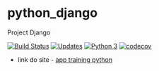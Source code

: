# python_django
Project Django

[![Build Status](https://www.travis-ci.com/Marco-25/python_django.svg?branch=main)](https://www.travis-ci.com/Marco-25/python_django)
[![Updates](https://pyup.io/repos/github/Marco-25/python_django/shield.svg)](https://pyup.io/repos/github/Marco-25/python_django/)
[![Python 3](https://pyup.io/repos/github/Marco-25/python_django/python-3-shield.svg)](https://pyup.io/repos/github/Marco-25/python_django/)
[![codecov](https://codecov.io/gh/Marco-25/python_django/branch/main/graph/badge.svg?token=KHHRRYP8NX)](https://codecov.io/gh/Marco-25/python_django)

- link do site - [app training python](https://apptrainingpython.herokuapp.com/)